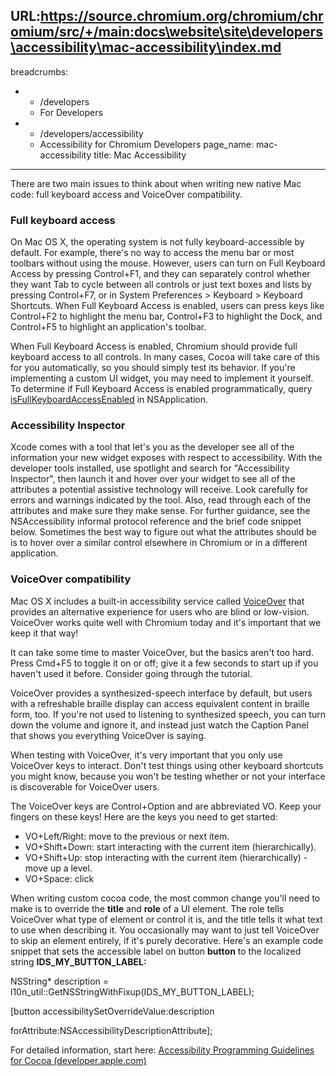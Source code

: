 URL:https://source.chromium.org/chromium/chromium/src/+/main:docs\website\site\developers\accessibility\mac-accessibility\index.md
---
breadcrumbs:
- - /developers
  - For Developers
- - /developers/accessibility
  - Accessibility for Chromium Developers
page_name: mac-accessibility
title: Mac Accessibility
---

There are two main issues to think about when writing new native Mac code: full
keyboard access and VoiceOver compatibility.

### Full keyboard access

On Mac OS X, the operating system is not fully keyboard-accessible by default.
For example, there's no way to access the menu bar or most toolbars without
using the mouse. However, users can turn on Full Keyboard Access by pressing
Control+F1, and they can separately control whether they want Tab to cycle
between all controls or just text boxes and lists by pressing Control+F7, or in
System Preferences &gt; Keyboard &gt; Keyboard Shortcuts. When Full Keyboard
Access is enabled, users can press keys like Control+F2 to highlight the menu
bar, Control+F3 to highlight the Dock, and Control+F5 to highlight an
application's toolbar.

When Full Keyboard Access is enabled, Chromium should provide full keyboard
access to all controls. In many cases, Cocoa will take care of this for you
automatically, so you should simply test its behavior. If you're implementing a
custom UI widget, you may need to implement it yourself. To determine if Full
Keyboard Access is enabled programmatically, query
[isFullKeyboardAccessEnabled](http://developer.apple.com/library/mac/#documentation/Cocoa/Reference/ApplicationKit/Classes/NSApplication_Class/Reference/Reference.html)
in NSApplication.

### Accessibility Inspector

Xcode comes with a tool that let's you as the developer see all of the
information your new widget exposes with respect to accessibility. With the
developer tools installed, use spotlight and search for "Accessibility
Inspector", then launch it and hover over your widget to see all of the
attributes a potential assistive technology will receive. Look carefully for
errors and warnings indicated by the tool. Also, read through each of the
attributes and make sure they make sense. For further guidance, see the
NSAccessibility informal protocol reference and the brief code snippet below.
Sometimes the best way to figure out what the attributes should be is to hover
over a similar control elsewhere in Chromium or in a different application.

### VoiceOver compatibility

Mac OS X includes a built-in accessibility service called
[VoiceOver](http://www.apple.com/accessibility/voiceover/) that provides an
alternative experience for users who are blind or low-vision. VoiceOver works
quite well with Chromium today and it's important that we keep it that way!

It can take some time to master VoiceOver, but the basics aren't too hard. Press
Cmd+F5 to toggle it on or off; give it a few seconds to start up if you haven't
used it before. Consider going through the tutorial.

VoiceOver provides a synthesized-speech interface by default, but users with a
refreshable braille display can access equivalent content in braille form, too.
If you're not used to listening to synthesized speech, you can turn down the
volume and ignore it, and instead just watch the Caption Panel that shows you
everything VoiceOver is saying.

When testing with VoiceOver, it's very important that you only use VoiceOver
keys to interact. Don't test things using other keyboard shortcuts you might
know, because you won't be testing whether or not your interface is discoverable
for VoiceOver users.

The VoiceOver keys are Control+Option and are abbreviated VO. Keep your fingers
on these keys! Here are the keys you need to get started:

*   VO+Left/Right: move to the previous or next item.
*   VO+Shift+Down: start interacting with the current item
            (hierarchically).
*   VO+Shift+Up: stop interacting with the current item (hierarchically)
            - move up a level.
*   VO+Space: click

When writing custom cocoa code, the most common change you'll need to make is to
override the **title** and **role** of a UI element. The role tells VoiceOver
what type of element or control it is, and the title tells it what text to use
when describing it. You occasionally may want to just tell VoiceOver to skip an
element entirely, if it's purely decorative. Here's an example code snippet that
sets the accessible label on button **button** to the localized string
**IDS_MY_BUTTON_LABEL:**

NSString\* description = l10n_util::GetNSStringWithFixup(IDS_MY_BUTTON_LABEL);

\[button accessibilitySetOverrideValue:description

forAttribute:NSAccessibilityDescriptionAttribute\];

For detailed information, start here: [Accessibility Programming Guidelines for
Cocoa
(developer.apple.com)](http://developer.apple.com/library/mac/#documentation/Cocoa/Conceptual/Accessibility/cocoaAXSupportingAttributes/cocoaAXSupportAttributes.html)

